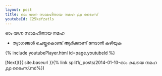 ```yaml
---
layout: post
title: ഓം യഗ്ന സാമഹിതായ നമഹ ൧൧ ടൈംസ്
youtubeId: C25keYzatls
---
```

 
 
 ഓം യഗ്ന സാമഹിതായ നമഹ 
 
 -  ത്യാഗങ്ങൾ ചെയ്തുകൊണ്ട് ആർക്കാണ് നേടാൻ കഴിയുക 
 
  
 
  
 
 
 
 
 
 


{% include youtubePlayer.html id=page.youtubeId %}
 
[Next]({{ site.baseurl }}{% link  split1/_posts/2014-01-10-ഓം കലയെ നമഹ ൧൧ ടൈംസ്.md%})
 
